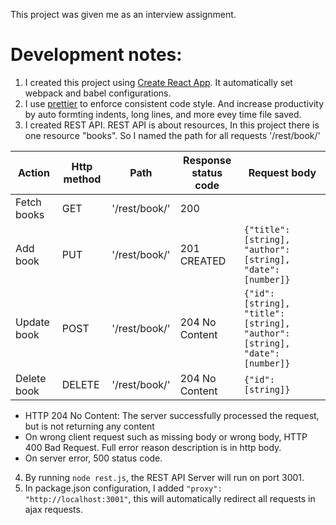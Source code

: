 This project was given me as an interview assignment.

# Development notes:
1. I created this project using [Create React App](https://github.com/facebookincubator/create-react-app). It automatically set webpack and babel configurations.
2. I use [prettier](https://prettier.io/docs/en/) to enforce consistent code style. And increase productivity by auto formting indents, long lines, and more evey time file saved.
3. I created REST API. REST API is about resources, In this project there is one resource "books". So I named the path for all requests '/rest/book/'

| Action      | Http method | Path          | Response status code | Request body                                                                    |
|-------------|-------------|---------------|----------------------|---------------------------------------------------------------------------------|
| Fetch books | GET         | '/rest/book/' | 200                  |                                                                                 |
| Add book    | PUT         | '/rest/book/' | 201 CREATED          | ```{"title": [string], "author": [string], "date": [number]}```                 |
| Update book | POST        | '/rest/book/' | 204 No Content       | ```{"id": [string], "title": [string], "author": [string], "date": [number]}``` |
| Delete book | DELETE      | '/rest/book/' | 204 No Content       | ```{"id": [string]}```                                                          |

* HTTP 204 No Content: The server successfully processed the request, but is not returning any content
* On wrong client request such as missing body or wrong body, HTTP 400 Bad Request. Full error reason description is in http body.
* On server error, 500 status code.

4. By running `node rest.js`, the REST API Server will run on port 3001. 
5. In package.json configuration, I added `"proxy": "http://localhost:3001"`, this will automatically redirect all requests in ajax requests.